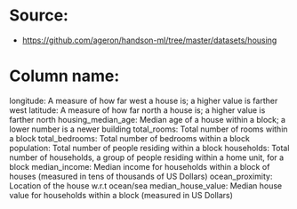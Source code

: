 # Source:
- https://github.com/ageron/handson-ml/tree/master/datasets/housing

# Column name:
longitude: A measure of how far west a house is; a higher value is farther west
latitude: A measure of how far north a house is; a higher value is farther north
housing_median_age: Median age of a house within a block; a lower number is a newer building
total_rooms: Total number of rooms within a block
total_bedrooms: Total number of bedrooms within a block
population: Total number of people residing within a block
households: Total number of households, a group of people residing within a home unit, for a block
median_income: Median income for households within a block of houses (measured in tens of thousands of US Dollars)
ocean_proximity: Location of the house w.r.t ocean/sea
median_house_value: Median house value for households within a block (measured in US Dollars)
